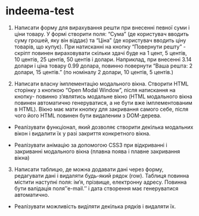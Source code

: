 # indeema-test

1. Написати форму для вирахування решти при внесенні певної суми і ціни
товару. У формі створити поля: “Сума” (де користувач вводить суму
грошей, яку він віддає) та “Ціна” (де користувач вводить ціну товарів,
що купує). При натисканні на кнопку “Повернути решту” - скріпт
повинен вираховувати скільки здачі буде на 1 цент, 5 центів, 10 центів,
25 центів, 50 центів і долари. Наприклад, при внесенні 3.14 долари і ціна
товару 0.99 долара, повинно повернути “Ваша решта: 2 долари, 15
центів.” (по номіналу 2 долари, 10 центів, 5 центів.)


2. Написати власну імплементацію модального вікна. Створити HTML
сторінку з кнопкою “Open Modal Window”, після натискання на кнопку-
повинно з’являтись модальне вікно (HTML модального вікна повинен
автоматично генеруватися, а не бути вже імплементованим в HTML).
Вікно має мати кнопку для закривання самого себе, після чого його
HTML повинен бути видаленим з DOM-дерева.

* Реалізувати функціонал, який дозволяє створити декілька модальних
вікон і видалити їх у разі закриття конкретного вікна.

* Реалізувати анімацію за допомогою CSS3 при відкриванні і закриванні
модального вікна (плавна поява і плавне закривання вікна)

3. Написати таблицю, де можна додавати дані через форму, редагувати дані
і видаляти будь-який рядок (row). Таблиця повинна містити наступні
поля: ім’я, прізвище, електронну адресу. Повинна бути валідація
поля’’e-mail.’’ і дата створення має генеруватися автоматично.

* Реалізувати можливість виділяти декілька рядків і видаляти їх.
